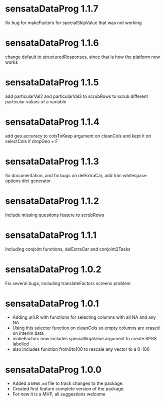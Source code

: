 # sensataDataProg 1.1.7
fix bug for makeFactors for specialSkipValue that was not working

# sensataDataProg 1.1.6
change default to structuredResponses, since that is how the platform now works

# sensataDataProg 1.1.5
add particularVal2 and particularVal3 to scrubRows to scrub different particular values of a variable

# sensataDataProg 1.1.4
add geo.accuracy to colsToKeep argument on cleanCols and kept it on selectCols if dropGeo = F

# sensataDataProg 1.1.3
fix documentation, and fix bugs on delExtraCar, add trim whitespace options dict generator

# sensataDataProg 1.1.2
Include missing questions feature to scrubRows

# sensataDataProg 1.1.1
Including conjoint functions, delExtraCar and conjoint2Tasks

# sensataDataProg 1.0.2
Fix several bugs, including translateFactors screens problem

# sensataDataProg 1.0.1

* Adding util.R with functions for selecting columns with all NA and any NA
* Using this selecter function on cleanCols so empty columns are erased on interim data
* makeFactors now includes specialSkipValue argument to create SPSS labelled
* also includes function from0to100 to rescale any vector to a 0-100

# sensataDataProg 1.0.0

* Added a `NEWS.md` file to track changes to the package.
* Created first feature complete version of the package.
* For now it is a MVP, all suggestions welcome
